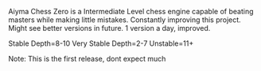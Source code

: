 Aiyma Chess Zero is a Intermediate Level chess engine capable of beating masters while making little mistakes. Constantly improving this project. Might see better versions in future. 1 version a day, improved.



Stable Depth=8-10
Very Stable Depth=2-7
Unstable=11+


Note: This is the first release, dont expect much

